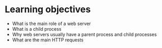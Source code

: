 # Learning objectives
- What is the main role of a web server
- What is a child process
- Why web servers usually have a parent process and child processes
- What are the main HTTP requests
